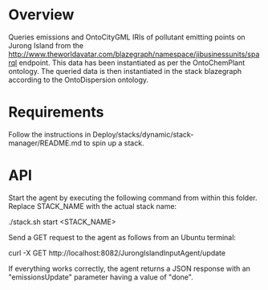 # Overview
Queries emissions and OntoCityGML IRIs of pollutant emitting points on Jurong Island from the http://www.theworldavatar.com/blazegraph/namespace/jibusinessunits/sparql endpoint. This data has been instantiated as per the OntoChemPlant ontology. The queried data is then instantiated in the stack blazegraph according to the OntoDispersion ontology. 

# Requirements
Follow the instructions in Deploy/stacks/dynamic/stack-manager/README.md to spin up a stack.

# API
Start the agent by executing the following command from within this folder. Replace STACK_NAME with the actual stack name:

./stack.sh start <STACK_NAME>

Send a GET request to the agent as follows from an Ubuntu terminal:

curl -X GET http://localhost:8082/JurongIslandInputAgent/update

If everything works correctly, the agent returns a JSON response with an "emissionsUpdate" parameter having a value of "done". 
